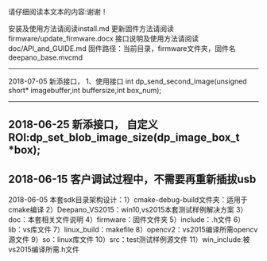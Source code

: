请仔细阅读本文本的内容:谢谢！

安装及使用方法请阅读install.md
更新固件方法请阅读firmware/update_firmware.docx
接口说明及使用方法请阅读doc/API_and_GUIDE.md
固件路径：当前目录，firmware文件夹，固件名deepano_base.mvcmd

-------------------------------
2018-07-05 新添接口，
1、使用接口
        int dp_send_second_image(unsigned short* imagebuffer,int buffersize,int box_num);
        
-------------------------------

2018-06-25 新添接口，
        自定义ROI:dp_set_blob_image_size(dp_image_box_t *box);
-------------------------------        
2018-06-15
        客户调试过程中，不需要再重新插拔usb
------------------------------        
2018-06-05
        本套sdk目录架构设计：1）cmake-debug-build文件夹：适用于cmake编译
        2）Deepano_VS2015：win10,vs2015本套测试样例解决方案
        3）doc：本套相关文件说明
        4）firmware：固件文件夹
        5）include：.h文件
        6）lib：vs库文件
        7）linux_build：makefile
        8）opencv2：vs2015编译所需opencv源文件
        9）so：linux库文件
        10）src：test测试样例源文件
        11）win_include:被vs2015编译所需.h文件       
